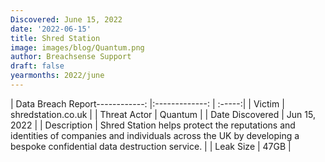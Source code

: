 ```yaml
---
Discovered: June 15, 2022
date: '2022-06-15'
title: Shred Station
image: images/blog/Quantum.png
author: Breachsense Support
draft: false
yearmonths: 2022/june
---
```


| Data Breach Report------------:     |:-------------:    | :-----:|
| Victim      | shredstation.co.uk      | 
| Threat Actor      | Quantum      | 
| Date Discovered      | Jun 15, 2022      | 
| Description      | Shred Station helps protect the reputations and identities of companies and individuals across the UK by developing a bespoke confidential data destruction service.      | 
| Leak Size      | 47GB      | 

